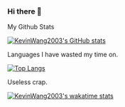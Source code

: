 ### Hi there 👋

My Github Stats

[![KevinWang2003's GitHub stats](https://github-readme-stats.vercel.app/api?username=KevinWang2003&theme=radical)](https://github.com/anuraghazra/github-readme-stats)

Languages I have wasted my time on.

[![Top Langs](https://github-readme-stats.vercel.app/api/top-langs/?username=KevinWang2003&theme=dracula)](https://github.com/anuraghazra/github-readme-stats)

Useless crap.

[![KevinWang2003's wakatime stats](https://github-readme-stats.vercel.app/api/wakatime?username=KevinWang2003&theme=dracula)](https://github.com/anuraghazra/github-readme-stats)
<!--
**KevinWang2003/KevinWang2003** is a ✨ _special_ ✨ repository because its `README.md` (this file) appears on your GitHub profile.

Here are some ideas to get you started:

- 🔭 I’m currently working on ...
- 🌱 I’m currently learning ...
- 👯 I’m looking to collaborate on ...
- 🤔 I’m looking for help with ...
- 💬 Ask me about ...
- 📫 How to reach me: ...
- 😄 Pronouns: ...
- ⚡ Fun fact: ...
-->
